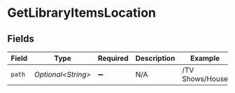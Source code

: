 # GetLibraryItemsLocation


## Fields

| Field               | Type                | Required            | Description         | Example             |
| ------------------- | ------------------- | ------------------- | ------------------- | ------------------- |
| `path`              | *Optional\<String>* | :heavy_minus_sign:  | N/A                 | /TV Shows/House     |